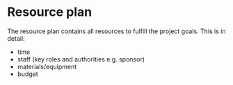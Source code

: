 Resource plan
=============

The resource plan contains all resources to fulfill the project goals. This is in detail:

- time
- staff (key roles and authorities e.g. sponsor)
- materials/equipment
- budget
